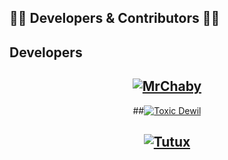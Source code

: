 ## 👨‍💻 Developers & Contributors 👨‍💻

## Developers
  <div align="center">
    
## [![MrChaby](https://github.com/MrChaby.png?size=100)](https://github.com/MrChaby) 
##[![Toxic Dewil](https://github.com/TOXIC-DEVIL.png?size=100)](https://github.com/TOXIC-DEVIL) 
## [![Tutux](https://github.com/Tutux1.png?size=100)](https://github.com/Tutux1)
